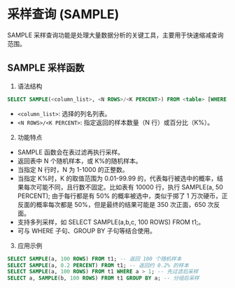 # 采样查询 (SAMPLE)

SAMPLE 采样查询功能是处理大量数据分析的关键工具，主要用于快速缩减查询范围。

## SAMPLE 采样函数

1. 语法结构

```sql
SELECT SAMPLE(<column_list>, <N ROWS>/<K PERCENT>) FROM <table> [WHERE ...] [GROUP BY ...] [ORDER BY ...] [LIMIT ...] [OFFSET ...]
```

* `<column_list>`: 选择的列名列表。
* `<N ROWS>/<K PERCENT>`: 指定返回的样本数量（N 行）或百分比（K%）。

2. 功能特点

* SAMPLE 函数会在表过滤再执行采样。
* 返回表中 N 个随机样本，或 K%的随机样本。
* 当指定 N 行时，N 为 1-1000 的正整数。
* 当指定 K%时，K 的取值范围为 0.01-99.99 的，代表每行被选中的概率，结果每次可能不同，且行数不固定。比如表有 10000 行，执行 SAMPLE(a, 50 PERCENT); 由于每行都是有 50% 的概率被选中，类似于掷了 1 万次硬币，正反面的概率每次都是 50%，但是最终的结果可能是 350 次正面，650 次反面。
* 支持多列采样，如 SELECT SAMPLE(a,b,c, 100 ROWS) FROM t1;。
* 可与 WHERE 子句、GROUP BY 子句等结合使用。

3. 应用示例

```sql
SELECT SAMPLE(a, 100 ROWS) FROM t1; -- 返回 100 个随机样本
SELECT SAMPLE(a, 0.2 PERCENT) FROM t1; -- 返回约 0.2% 的样本
SELECT SAMPLE(a, 100 ROWS) FROM t1 WHERE a > 1; -- 先过滤后采样
SELECT a, SAMPLE(b, 100 ROWS) FROM t1 GROUP BY a; -- 分组后采样
```

<!-- ## SAMPLE 子句

1. 语法结构

```sql
SELECT ... FROM TABLE_NAME SAMPLE N ROWS / K PERCENT [WHERE ...] [GROUP BY ...] [ORDER BY ...] [LIMIT ...] [OFFSET ...]
```

* `N ROWS`: 指定返回的样本数量（N 行）。
* `K PERCENT`: 指定返回的样本 (K%)。

2. 功能特点

* SAMPLE 子句与 SAMPLE 函数的主要区别在于，SAMPLE 子句在数据过滤之前执行。

3. 应用示例

```sql
SELECT * FROM t1 SAMPLE 1000 ROWS; -- 随机选取 1000 行
SELECT * FROM t1 SAMPLE 0.01 PERCENT; -- 随机选取约 0.01% 的样本
``` -->
